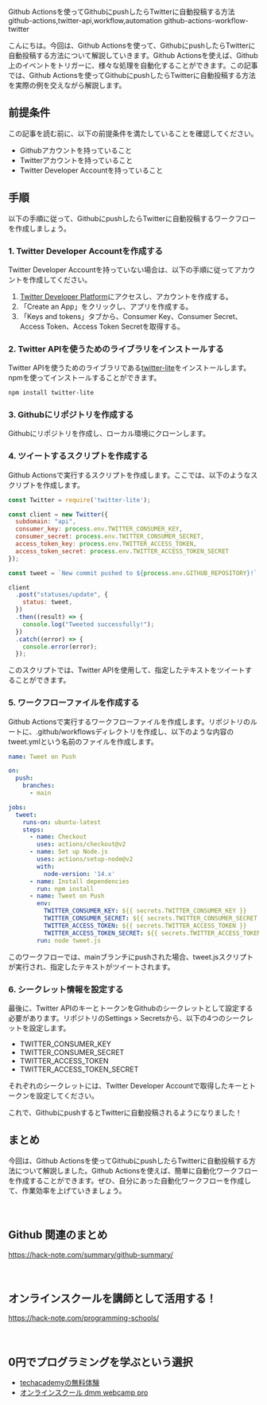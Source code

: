 Github Actionsを使ってGithubにpushしたらTwitterに自動投稿する方法
github-actions,twitter-api,workflow,automation
github-actions-workflow-twitter

こんにちは。今回は、Github Actionsを使って、GithubにpushしたらTwitterに自動投稿する方法について解説していきます。Github Actionsを使えば、Github上のイベントをトリガーに、様々な処理を自動化することができます。この記事では、Github Actionsを使ってGithubにpushしたらTwitterに自動投稿する方法を実際の例を交えながら解説します。

## 前提条件

この記事を読む前に、以下の前提条件を満たしていることを確認してください。

- Githubアカウントを持っていること
- Twitterアカウントを持っていること
- Twitter Developer Accountを持っていること

## 手順

以下の手順に従って、GithubにpushしたらTwitterに自動投稿するワークフローを作成しましょう。

### 1. Twitter Developer Accountを作成する

Twitter Developer Accountを持っていない場合は、以下の手順に従ってアカウントを作成してください。

1. [Twitter Developer Platform](https://developer.twitter.com/en)にアクセスし、アカウントを作成する。
2. 「Create an App」をクリックし、アプリを作成する。
3. 「Keys and tokens」タブから、Consumer Key、Consumer Secret、Access Token、Access Token Secretを取得する。

### 2. Twitter APIを使うためのライブラリをインストールする

Twitter APIを使うためのライブラリである[twitter-lite](https://github.com/draftbit/twitter-lite)をインストールします。npmを使ってインストールすることができます。

```bash
npm install twitter-lite
```

### 3. Githubにリポジトリを作成する

Githubにリポジトリを作成し、ローカル環境にクローンします。

### 4. ツイートするスクリプトを作成する

Github Actionsで実行するスクリプトを作成します。ここでは、以下のようなスクリプトを作成します。

```javascript
const Twitter = require('twitter-lite');

const client = new Twitter({
  subdomain: "api",
  consumer_key: process.env.TWITTER_CONSUMER_KEY,
  consumer_secret: process.env.TWITTER_CONSUMER_SECRET,
  access_token_key: process.env.TWITTER_ACCESS_TOKEN,
  access_token_secret: process.env.TWITTER_ACCESS_TOKEN_SECRET
});

const tweet = `New commit pushed to ${process.env.GITHUB_REPOSITORY}!`;

client
  .post("statuses/update", {
    status: tweet,
  })
  .then((result) => {
    console.log("Tweeted successfully!");
  })
  .catch((error) => {
    console.error(error);
  });
```

このスクリプトでは、Twitter APIを使用して、指定したテキストをツイートすることができます。

### 5. ワークフローファイルを作成する

Github Actionsで実行するワークフローファイルを作成します。リポジトリのルートに、.github/workflowsディレクトリを作成し、以下のような内容のtweet.ymlという名前のファイルを作成します。

```yaml
name: Tweet on Push

on:
  push:
    branches:
      - main

jobs:
  tweet:
    runs-on: ubuntu-latest
    steps:
      - name: Checkout
        uses: actions/checkout@v2
      - name: Set up Node.js
        uses: actions/setup-node@v2
        with:
          node-version: '14.x'
      - name: Install dependencies
        run: npm install
      - name: Tweet on Push
        env:
          TWITTER_CONSUMER_KEY: ${{ secrets.TWITTER_CONSUMER_KEY }}
          TWITTER_CONSUMER_SECRET: ${{ secrets.TWITTER_CONSUMER_SECRET }}
          TWITTER_ACCESS_TOKEN: ${{ secrets.TWITTER_ACCESS_TOKEN }}
          TWITTER_ACCESS_TOKEN_SECRET: ${{ secrets.TWITTER_ACCESS_TOKEN_SECRET }}
        run: node tweet.js
```

このワークフローでは、mainブランチにpushされた場合、tweet.jsスクリプトが実行され、指定したテキストがツイートされます。

### 6. シークレット情報を設定する

最後に、Twitter APIのキーとトークンをGithubのシークレットとして設定する必要があります。リポジトリのSettings > Secretsから、以下の4つのシークレットを設定します。

- TWITTER_CONSUMER_KEY
- TWITTER_CONSUMER_SECRET
- TWITTER_ACCESS_TOKEN
- TWITTER_ACCESS_TOKEN_SECRET

それぞれのシークレットには、Twitter Developer Accountで取得したキーとトークンを設定してください。

これで、GithubにpushするとTwitterに自動投稿されるようになりました！

## まとめ

今回は、Github Actionsを使ってGithubにpushしたらTwitterに自動投稿する方法について解説しました。Github Actionsを使えば、簡単に自動化ワークフローを作成することができます。ぜひ、自分にあった自動化ワークフローを作成して、作業効率を上げていきましょう。


　

## Github 関連のまとめ
https://hack-note.com/summary/github-summary/

　

## オンラインスクールを講師として活用する！
https://hack-note.com/programming-schools/

　

## 0円でプログラミングを学ぶという選択
- [techacademyの無料体験](//af.moshimo.com/af/c/click?a_id=2612475&amp;p_id=1555&amp;pc_id=2816&amp;pl_id=22706&amp;url=https%3a%2f%2ftechacademy.jp%2fhtmlcss-trial%3futm_source%3dmoshimo%26utm_medium%3daffiliate%26utm_campaign%3dtextad)
- [オンラインスクール dmm webcamp pro](//af.moshimo.com/af/c/click?a_id=2612482&amp;p_id=1363&amp;pc_id=2297&amp;pl_id=39999&amp;guid=on)

